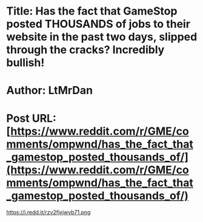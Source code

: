 # Title: Has the fact that GameStop posted THOUSANDS of jobs to their website in the past two days, slipped through the cracks? Incredibly bullish!
# Author: LtMrDan
# Post URL: [https://www.reddit.com/r/GME/comments/ompwnd/has_the_fact_that_gamestop_posted_thousands_of/](https://www.reddit.com/r/GME/comments/ompwnd/has_the_fact_that_gamestop_posted_thousands_of/)


https://i.redd.it/rzv2fjxjwyb71.png